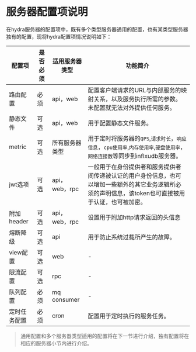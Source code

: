 # 服务器配置项说明

在hydra服务器的配置项中，既有多个类型服务器通用的配置，也有某类型服务器独有的配置，现将hydra配置项情况说明如下：

|配置项|是否必须|适用服务器类型|功能简介|
|-|-|-|-|
|路由配置|必须|api，web|配置客户端请求的URL与内部服务的映射关系，以及服务执行所需的参数。未配置就无法对外提供任何服务。|
|静态文件|可选|api，web|用于配置静态文件服务。|
|metric|可选|所有服务器类型|用于定时将服务器的`QPS`,`请求时长`，`响应信息`，`cpu使用率`,`内存使用率`,`硬盘使用率`，`网络连接数`等同步到inflxudb服务器。|
|jwt选项|可选|api，web，rpc|一般用于在身份提供者和服务提供者间传递被认证的用户身份信息，也可以增加一些额外的其它业务逻辑所必须的声明信息，该token也可直接被用于认证，也可被加密。|
|附加header|可选|api，web，rpc|设置用于附加http请求返回的头信息|
|熔断降级|可选|api|用于防止系统过载所产生的故障。|
|view配置|可选|web|-|
|限流配置|可选|rpc|-|
|队列配置|必须|mq consumer|-|
|定时任务配置|必须|cron|配置用于定时执行的服务任务。|

>通用配置和多个服务器类型适用的配置将在下一节进行介绍，独有配置将在相应的服务器小节内进行介绍。